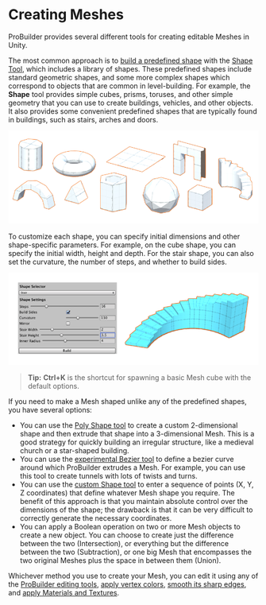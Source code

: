 # Creating Meshes

ProBuilder provides several different tools for creating editable Meshes in Unity. 

The most common approach is to [build a predefined shape](workflow-create-predefined.md) with the [Shape Tool](shape-tool.md), which includes a library of shapes. These predefined shapes include standard geometric shapes, and some more complex shapes which correspond to objects that are common in level-building. For example, the **Shape** tool provides simple cubes, prisms, toruses, and other simple geometry that you can use to create buildings, vehicles, and other objects. It also provides some convenient predefined shapes that are typically found in buildings, such as stairs, arches and doors.

![Mesh shape types](images/ShapeToolTypes.png) 

To customize each shape, you can specify initial dimensions and other shape-specific parameters. For example, on the cube shape, you can specify the initial width, height and depth. For the stair shape, you can also set the curvature, the number of steps, and whether to build sides.

![Shape Tool Example](images/Example_ShapeToolsWithCurvedStair.png)

> **Tip:** **Ctrl+K** is the shortcut for spawning a basic Mesh cube with the default options.



If you need to make a Mesh shaped unlike any of the predefined shapes, you have several options:

- You can use the [Poly Shape tool](polyshape.md) to create a custom 2-dimensional shape and then extrude that shape into a 3-dimensional Mesh. This is a good strategy for quickly building an irregular structure, like a medieval church or a star-shaped building.
- You can use the [experimental Bezier tool](bezier.md) to define a bezier curve around which ProBuilder extrudes a Mesh. For example, you can use this tool to create tunnels with lots of twists and turns.
- You can use the [custom Shape tool](Custom.md) to enter a sequence of points (X, Y, Z coordinates) that define whatever Mesh shape you require. The benefit of this approach is that you maintain absolute control over the dimensions of the shape; the drawback is that it can be very difficult to correctly generate the necessary coordinates.
- You can apply a Boolean operation on two or more Mesh objects to create a new object. You can choose to create just the difference between the two (Intersection), or everything but the difference between the two (Subtraction), or one big Mesh that encompasses the two original Meshes plus the space in between them (Union).

Whichever method you use to create your Mesh, you can edit it using any of the [ProBuilder editing tools](workflow-edit.md), [apply vertex colors](workflow-vertexcolors.md), [smooth its sharp edges](workflow-edit-smoothing.md), and [apply Materials and Textures](workflow-materials.md).

